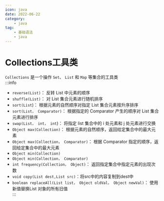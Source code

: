```yaml
---
icon: java
date: 2022-06-22
category: 
    - java
tag: 
    - 基础语法
    - java
---
```


# Collections工具类  

`Collections` 是一个操作 `Set`、 `List` 和 `Map` 等集合的工具类  
:::info
- `reverse(List)`： 反转 List 中元素的顺序
- `shuffle(List)`： 对 List 集合元素进行随机排序
- `sort(List`)： 根据元素的自然顺序对指定 List 集合元素按升序排序
- `sort(List， Comparator)`： 根据指定的 Comparator 产生的顺序对 List 集合元素进行排序
- `swap(List， int， int`)： 将指定 list 集合中的 i 处元素和 j 处元素进行交换  
- `Object max(Collection)`： 根据元素的自然顺序，返回给定集合中的最大元素
- `Object max(Collection， Comparator)`： 根据 Comparator 指定的顺序，返回给定集合中的最大元素
- `Object min(Collection)`
- `Object min(Collection， Comparator)`
- `int frequency(Collection， Object)`： 返回指定集合中指定元素的出现次数
- `void copy(List dest,List src)`：将src中的内容复制到dest中
- `boolean replaceAll(List list， Object oldVal， Object newVal)`： 使用新值替换List 对象的所有旧值  
:::